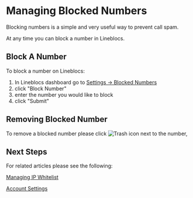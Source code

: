 # Managing Blocked Numbers

Blocking numbers is a simple and very useful way to prevent call spam.

At any time you can block a number in Lineblocs.

## Block A Number

To block a number on Lineblocs:

1. In Lineblocs dashboard go to  [Settings -> Blocked Numbers](https://app.lineblocs.com/#/dashboard/settings/workspace-users)
2. click "Block Number"
3. enter the number you would like to block
4. click "Submit"

## Removing Blocked Number

To remove a blocked number please click ![Trash](/img/frontend/docs/shared/trash.png) icon next to the number,

## Next Steps

For related articles please see the following:

[Managing IP Whitelist](https://lineblocs.com/resources/other-topics/managing-ip-whitelist)

[Account Settings](https://lineblocs.com/resources/other-topics/account-settings)
